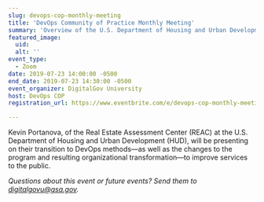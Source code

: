 ```yaml
---
slug: devops-cop-monthly-meeting
title: 'DevOps Community of Practice Monthly Meeting'
summary: 'Overview of the U.S. Department of Housing and Urban Development/'s Real Estate Assessment Center &#40;REAC&#41; IT team, program, structure, and their shift to DevOps&#46;'
featured_image: 
  uid: 
  alt: ''
event_type: 
  - Zoom
date: 2019-07-23 14:00:00 -0500
end_date: 2019-07-23 14:30:00 -0500
event_organizer: DigitalGov University
host: DevOps COP
registration_url: https://www.eventbrite.com/e/devops-cop-monthly-meeting-registration-64672677720

---
```


Kevin Portanova, of the Real Estate Assessment Center (REAC) at the U.S. Department of Housing and Urban Development (HUD), will be presenting on their transition to DevOps methods&mdash;as well as the changes to the program and resulting organizational transformation&mdash;to improve services to the public.  

_Questions about this event or future events? Send them to [digitalgovu@gsa.gov](mailto:digitalgovu@gsa.gov)._
